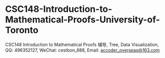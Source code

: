 # CSC148-Introduction-to-Mathematical-Proofs-University-of-Toronto
CSC148 Introduction to Mathematical Proofs 辅导, Tree, Data Visualization, QQ: 496352127, WeChat: cestbon_688, Email: accoder_overseas@163.com
